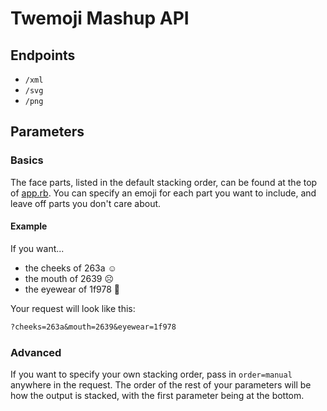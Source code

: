 # Twemoji Mashup API

## Endpoints

- `/xml`
- `/svg`
- `/png`

## Parameters

### Basics

The face parts, listed in the default stacking order, can be found at the top of [app.rb](app.rb#L5-L13). You can specify an emoji for each part you want to include, and leave off parts you don't care about.

#### Example

If you want...

- the cheeks of 263a ☺️
- the mouth of 2639 ☹️
- the eyewear of 1f978 🥸

Your request will look like this:

```txt
?cheeks=263a&mouth=2639&eyewear=1f978
```

### Advanced

If you want to specify your own stacking order, pass in `order=manual` anywhere in the request. The order of the rest of your parameters will be how the output is stacked, with the first parameter being at the bottom.
